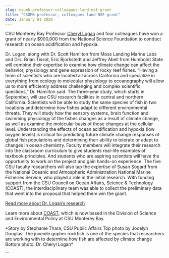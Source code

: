 ```yaml
---
slug: csumb-professor-colleagues-land-nsf-grant
title: "CSUMB professor, colleagues land NSF grant"
date: January 01 2020
---
```


  
<p>
  CSU Monterey Bay Professor
  <a href="https://sep.csumb.edu/staff/cheryl/cheryl/Home.html">Cheryl Logan</a>
  and four colleagues have won a grant of nearly $900,000 from the National
  Science Foundation to conduct research on ocean acidification and hypoxia.
</p>
<p>
  Dr. Logan, along with Dr. Scott Hamilton from Moss Landing Marine Labs and
  Drs. Brian Tissot, Eric Bjorkstedt and Jeffrey Abell from Humboldt State will
  combine their expertise to examine how climate change can affect the behavior,
  physiology and gene expression of rocky reef fishes. “Having a team of
  scientists who are located all across California and specialize in everything
  from ecology to molecular physiology to oceanography will allow us to more
  efficiently address challenging and complex scientific questions,” Dr.
  Hamilton said. The three&#45;year study, which starts in September, will use
  CSU research facilities in central and northern California. Scientists will be
  able to study the same species of fish in two locations and determine how
  fishes adapt to different environmental threats. They will study how the
  sensory systems, brain function and swimming physiology of the fishes changes
  as a result of climate change, as well as examine the molecular basis of those
  changes at the cellular level. Understanding the effects of ocean
  acidification and hypoxia &#40;low oxygen levels&#41; is critical for
  predicting future climate change responses of global fish populations and
  determining their ability to tolerate or adapt to changes in ocean chemistry.
  Faculty members will integrate their research into the classroom curriculum to
  give students real&#45;life examples of textbook principles. And students who
  are aspiring scientists will have the opportunity to work on the project and
  gain hands&#45;on experience. The five CSU faculty researchers will also tap
  the expertise of Susan Sogard from the National Oceanic and Atmospheric
  Administration National Marine Fisheries Service, who played a role in the
  initial research. With funding support from the CSU Council on Ocean Affairs,
  Science &amp; Technology &#40;COAST&#41;, the interdisciplinary team was able
  to collect the preliminary data that went into the proposal that helped them
  win the grant.
</p>
<p>
  <a
    href="https://news.csumb.edu/news/2013/oct/28/can&#45;coral&#45;reefs&#45;adjust&#45;global&#45;climate&#45;change"
    >Read more about Dr. Logan’s research</a
  >
</p>
<p>
  Learn more about <a href="https://calstate.edu/coast/">COAST</a>, which is now
  based in the Division of Science and Environmental Policy at CSU Monterey Bay.
</p>
<p>
  &#42;Story by Stephanie Thara, CSU Public Affairs Top photo by Jocelyn
  Douglas: The juvenile gopher rockfish is one of the species that researchers
  are working with to determine how fish are affected by climate change Bottom
  photo: Dr. Cheryl Logan&#42;
</p>
```

